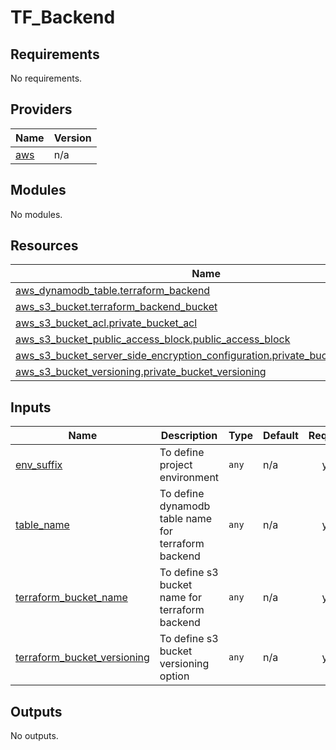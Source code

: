 # TF_Backend

<!-- BEGINNING OF PRE-COMMIT-TERRAFORM DOCS HOOK -->
## Requirements

No requirements.

## Providers

| Name | Version |
|------|---------|
| <a name="provider_aws"></a> [aws](#provider\_aws) | n/a |

## Modules

No modules.

## Resources

| Name | Type |
|------|------|
| [aws_dynamodb_table.terraform_backend](https://registry.terraform.io/providers/hashicorp/aws/latest/docs/resources/dynamodb_table) | resource |
| [aws_s3_bucket.terraform_backend_bucket](https://registry.terraform.io/providers/hashicorp/aws/latest/docs/resources/s3_bucket) | resource |
| [aws_s3_bucket_acl.private_bucket_acl](https://registry.terraform.io/providers/hashicorp/aws/latest/docs/resources/s3_bucket_acl) | resource |
| [aws_s3_bucket_public_access_block.public_access_block](https://registry.terraform.io/providers/hashicorp/aws/latest/docs/resources/s3_bucket_public_access_block) | resource |
| [aws_s3_bucket_server_side_encryption_configuration.private_bucket_encryption](https://registry.terraform.io/providers/hashicorp/aws/latest/docs/resources/s3_bucket_server_side_encryption_configuration) | resource |
| [aws_s3_bucket_versioning.private_bucket_versioning](https://registry.terraform.io/providers/hashicorp/aws/latest/docs/resources/s3_bucket_versioning) | resource |

## Inputs

| Name | Description | Type | Default | Required |
|------|-------------|------|---------|:--------:|
| <a name="input_env_suffix"></a> [env\_suffix](#input\_env\_suffix) | To define project environment | `any` | n/a | yes |
| <a name="input_table_name"></a> [table\_name](#input\_table\_name) | To define dynamodb table name for terraform backend | `any` | n/a | yes |
| <a name="input_terraform_bucket_name"></a> [terraform\_bucket\_name](#input\_terraform\_bucket\_name) | To define s3 bucket name for terraform backend | `any` | n/a | yes |
| <a name="input_terraform_bucket_versioning"></a> [terraform\_bucket\_versioning](#input\_terraform\_bucket\_versioning) | To define s3 bucket versioning option | `any` | n/a | yes |

## Outputs

No outputs.
<!-- END OF PRE-COMMIT-TERRAFORM DOCS HOOK -->
